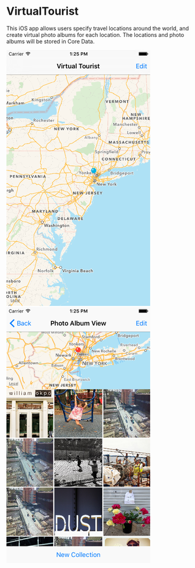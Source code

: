 # VirtualTourist

This iOS app allows users specify travel locations around the world, and create virtual photo albums for each location. The locations and photo albums will be stored in Core Data.

![TravelLocations](https://github.com/JeffESchmitz/VirtualTourist/blob/master/TravelLocations.png)
![PhotoAlbum](https://github.com/JeffESchmitz/VirtualTourist/blob/master/PhotoAlbum.png)
